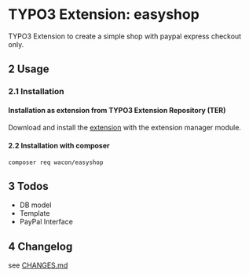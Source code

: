 # TYPO3 Extension: easyshop
TYPO3 Extension to create a simple shop with paypal express checkout only.

## 2 Usage

### 2.1 Installation

#### Installation as extension from TYPO3 Extension Repository (TER)
Download and install the [extension][1] with the extension manager module.

#### 2.2 Installation with composer
`composer req wacon/easyshop`

## 3 Todos
- DB model
- Template
- PayPal Interface

## 4 Changelog
see [CHANGES.md](CHANGES.md)

[1]: https://extensions.typo3.org/extension/easyshop
